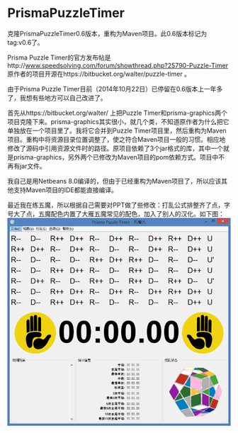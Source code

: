 PrismaPuzzleTimer
=================

克隆PrismaPuzzleTimer0.6版本，重构为Maven项目。此0.6版本标记为tag:v0.6了。

Prisma Puzzle Timer的官方发布帖是http://www.speedsolving.com/forum/showthread.php?25790-Puzzle-Timer
原作者的项目开源在https://bitbucket.org/walter/puzzle-timer 。

由于Prisma Puzzle Timer目前（2014年10月22日）已停留在0.6版本上一年多了，我想有些地方可以自己改进了。

首先从https://bitbucket.org/walter/ 上把Puzzle Timer和prisma-graphics两个项目克隆下来。prisma-graphics其实很小，就几个类，不知道原作者为什么把它单独放在一个项目里了。我将它合并到Puzzle Timer项目里，然后重构为Maven项目。重构中将资源目录位置调整了，使之符合Maven项目一般的习惯。相应地修改了源码中引用资源文件时的路径。原项目依赖了3个jar格式的库，其中一个就是prisma-graphics，另外两个已修改为Maven项目的pom依赖方式。项目中不再有jar文件。

我自己是用Netbeans 8.0编译的，但由于已经重构为Maven项目了，所以应该其他支持Maven项目的IDE都能直接编译。

最近我在练五魔，所以根据自己需要对PPT做了些修改：打乱公式排整齐了点，字号大了点，五魔配色内置了大雁五魔常见的配色，加入了别人的汉化。如下图：
![image](https://github.com/shifujun/PrismaPuzzleTimer/raw/master/screenshots/magaminx.png)